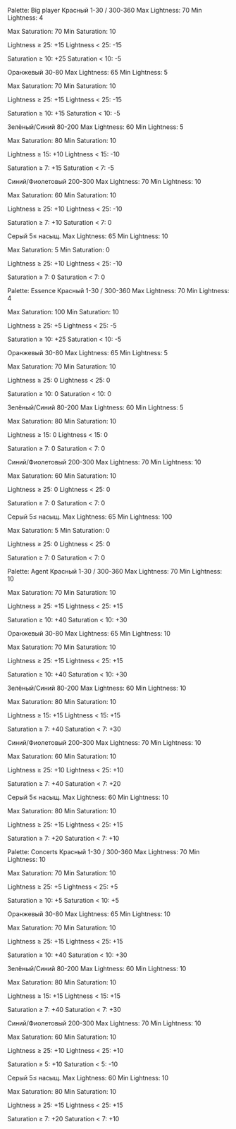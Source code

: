 Palette: Big player
Красный 1-30 / 300-360
Max Lightness: 70
Min Lightness: 4

Max Saturation: 70
Min Saturation: 10

Lightness ≥ 25: +15
Lightness < 25: -15

Saturation ≥ 10: +25
Saturation < 10: -5

Оранжевый 30-80
Max Lightness: 65
Min Lightness: 5

Max Saturation: 70
Min Saturation: 10

Lightness ≥ 25: +15
Lightness < 25: -15

Saturation ≥ 10: +15
Saturation < 10: -5

Зелёный/Синий 80-200
Max Lightness: 60
Min Lightness: 5

Max Saturation: 80
Min Saturation: 10

Lightness ≥ 15: +10
Lightness < 15: -10

Saturation ≥ 7: +15
Saturation < 7: -5

Синий/Фиолетовый 200-300
Max Lightness: 70
Min Lightness: 10

Max Saturation: 60
Min Saturation: 10

Lightness ≥ 25: +10
Lightness < 25: -10

Saturation ≥ 7: +10
Saturation < 7: 0

Серый 5≤ насыщ.
Max Lightness: 65
Min Lightness: 10

Max Saturation: 5
Min Saturation: 0

Lightness ≥ 25: +10
Lightness < 25: -10

Saturation ≥ 7: 0
Saturation < 7: 0



Palette: Essence
Красный 1-30 / 300-360
Max Lightness: 70
Min Lightness: 4

Max Saturation: 100
Min Saturation: 10

Lightness ≥ 25: +5
Lightness < 25: -5

Saturation ≥ 10: +25
Saturation < 10: -5

Оранжевый 30-80
Max Lightness: 65
Min Lightness: 5

Max Saturation: 70
Min Saturation: 10

Lightness ≥ 25: 0
Lightness < 25: 0

Saturation ≥ 10: 0
Saturation < 10: 0

Зелёный/Синий 80-200
Max Lightness: 60
Min Lightness: 5

Max Saturation: 80
Min Saturation: 10

Lightness ≥ 15: 0
Lightness < 15: 0

Saturation ≥ 7: 0
Saturation < 7: 0

Синий/Фиолетовый 200-300
Max Lightness: 70
Min Lightness: 10

Max Saturation: 60
Min Saturation: 10

Lightness ≥ 25: 0
Lightness < 25: 0

Saturation ≥ 7: 0
Saturation < 7: 0

Серый 5≤ насыщ.
Max Lightness: 65
Min Lightness: 100

Max Saturation: 5
Min Saturation: 0

Lightness ≥ 25: 0
Lightness < 25: 0

Saturation ≥ 7: 0
Saturation < 7: 0


Palette: Agent
Красный 1-30 / 300-360
Max Lightness: 70
Min Lightness: 10

Max Saturation: 70
Min Saturation: 10

Lightness ≥ 25: +15
Lightness < 25: +15

Saturation ≥ 10: +40
Saturation < 10: +30

Оранжевый 30-80
Max Lightness: 65
Min Lightness: 10

Max Saturation: 70
Min Saturation: 10

Lightness ≥ 25: +15
Lightness < 25: +15

Saturation ≥ 10: +40
Saturation < 10: +30

Зелёный/Синий 80-200
Max Lightness: 60
Min Lightness: 10

Max Saturation: 80
Min Saturation: 10

Lightness ≥ 15: +15
Lightness < 15: +15

Saturation ≥ 7: +40
Saturation < 7: +30

Синий/Фиолетовый 200-300
Max Lightness: 70
Min Lightness: 10

Max Saturation: 60
Min Saturation: 10

Lightness ≥ 25: +10
Lightness < 25: +10

Saturation ≥ 7: +40
Saturation < 7: +20

Серый 5≤ насыщ.
Max Lightness: 60
Min Lightness: 10

Max Saturation: 80
Min Saturation: 10

Lightness ≥ 25: +15
Lightness < 25: +15

Saturation ≥ 7: +20
Saturation < 7: +10


Palette: Concerts
Красный 1-30 / 300-360
Max Lightness: 70
Min Lightness: 10

Max Saturation: 70
Min Saturation: 10

Lightness ≥ 25: +5
Lightness < 25: +5

Saturation ≥ 10: +5
Saturation < 10: +5

Оранжевый 30-80
Max Lightness: 65
Min Lightness: 10

Max Saturation: 70
Min Saturation: 10

Lightness ≥ 25: +15
Lightness < 25: +15

Saturation ≥ 10: +40
Saturation < 10: +30

Зелёный/Синий 80-200
Max Lightness: 60
Min Lightness: 10

Max Saturation: 80
Min Saturation: 10

Lightness ≥ 15: +15
Lightness < 15: +15

Saturation ≥ 7: +40
Saturation < 7: +30

Синий/Фиолетовый 200-300
Max Lightness: 70
Min Lightness: 10

Max Saturation: 60
Min Saturation: 10

Lightness ≥ 25: +10
Lightness < 25: +10

Saturation ≥ 5: +10
Saturation < 5: -10

Серый 5≤ насыщ.
Max Lightness: 60
Min Lightness: 10

Max Saturation: 80
Min Saturation: 10

Lightness ≥ 25: +15
Lightness < 25: +15

Saturation ≥ 7: +20
Saturation < 7: +10

